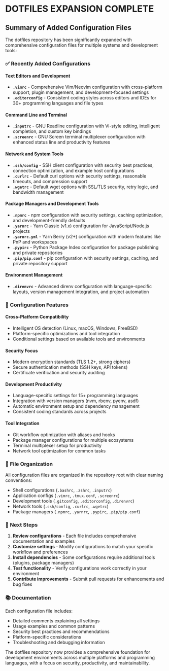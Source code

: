 # DOTFILES EXPANSION COMPLETE

## Summary of Added Configuration Files

The dotfiles repository has been significantly expanded with comprehensive configuration files for multiple systems and development tools:

### ✅ Recently Added Configurations

#### Text Editors and Development

-   **`.vimrc`** - Comprehensive Vim/Neovim configuration with cross-platform support, plugin management, and development-focused settings
-   **`.editorconfig`** - Consistent coding styles across editors and IDEs for 30+ programming languages and file types

#### Command Line and Terminal

-   **`.inputrc`** - GNU Readline configuration with Vi-style editing, intelligent completion, and custom key bindings
-   **`.screenrc`** - GNU Screen terminal multiplexer configuration with enhanced status line and productivity features

#### Network and System Tools

-   **`.ssh/config`** - SSH client configuration with security best practices, connection optimization, and example host configurations
-   **`.curlrc`** - Default curl options with security settings, reasonable timeouts, and compression support
-   **`.wgetrc`** - Default wget options with SSL/TLS security, retry logic, and bandwidth management

#### Package Managers and Development Tools

-   **`.npmrc`** - npm configuration with security settings, caching optimization, and development-friendly defaults
-   **`.yarnrc`** - Yarn Classic (v1.x) configuration for JavaScript/Node.js projects
-   **`.yarnrc.yml`** - Yarn Berry (v2+) configuration with modern features like PnP and workspaces
-   **`.pypirc`** - Python Package Index configuration for package publishing and private repositories
-   **`.pip/pip.conf`** - pip configuration with security settings, caching, and private repository support

#### Environment Management

-   **`.direnvrc`** - Advanced direnv configuration with language-specific layouts, version management integration, and project automation

### 🔧 Configuration Features

#### Cross-Platform Compatibility

-   Intelligent OS detection (Linux, macOS, Windows, FreeBSD)
-   Platform-specific optimizations and tool integration
-   Conditional settings based on available tools and environments

#### Security Focus

-   Modern encryption standards (TLS 1.2+, strong ciphers)
-   Secure authentication methods (SSH keys, API tokens)
-   Certificate verification and security auditing

#### Development Productivity

-   Language-specific settings for 15+ programming languages
-   Integration with version managers (nvm, rbenv, pyenv, asdf)
-   Automatic environment setup and dependency management
-   Consistent coding standards across projects

#### Tool Integration

-   Git workflow optimization with aliases and hooks
-   Package manager configurations for multiple ecosystems
-   Terminal multiplexer setup for productivity
-   Network tool optimization for common tasks

### 📂 File Organization

All configuration files are organized in the repository root with clear naming conventions:

-   Shell configurations (`.bashrc`, `.zshrc`, `.inputrc`)
-   Application configs (`.vimrc`, `.tmux.conf`, `.screenrc`)
-   Development tools (`.gitconfig`, `.editorconfig`, `.direnvrc`)
-   Network tools (`.ssh/config`, `.curlrc`, `.wgetrc`)
-   Package managers (`.npmrc`, `.yarnrc`, `.pypirc`, `.pip/pip.conf`)

### 🚀 Next Steps

1.  **Review configurations** - Each file includes comprehensive documentation and examples
2.  **Customize settings** - Modify configurations to match your specific workflow and preferences
3.  **Install dependencies** - Some configurations require additional tools (plugins, package managers)
4.  **Test functionality** - Verify configurations work correctly in your environment
5.  **Contribute improvements** - Submit pull requests for enhancements and bug fixes

### 📚 Documentation

Each configuration file includes:

-   Detailed comments explaining all settings
-   Usage examples and common patterns
-   Security best practices and recommendations
-   Platform-specific considerations
-   Troubleshooting and debugging information

The dotfiles repository now provides a comprehensive foundation for development environments across multiple platforms and programming languages, with a focus on security, productivity, and maintainability.
